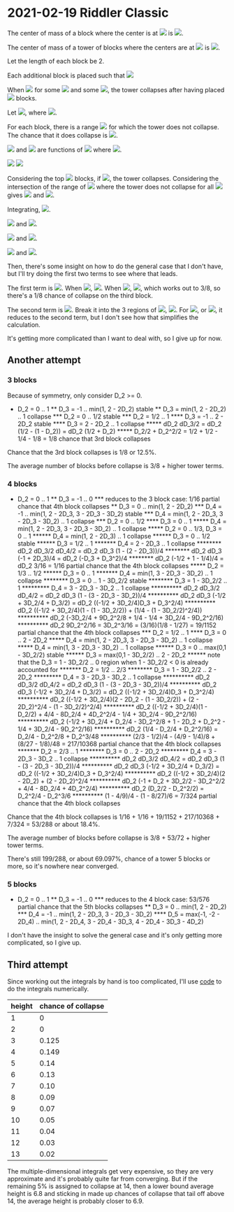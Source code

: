 2021-02-19 Riddler Classic
==========================
The center of mass of a block where the center is at
<img src="https://render.githubusercontent.com/render/math?math=x"> is
<img src="https://render.githubusercontent.com/render/math?math=x">.

The center of mass of a tower of blocks where the centers are at
<img src="https://render.githubusercontent.com/render/math?math=x_i"> is
<img src="https://render.githubusercontent.com/render/math?math=\langle x_i\rangle">.

Let the length of each block be 2.

Each additional block is placed such that
<img src="https://render.githubusercontent.com/render/math?math=x_i - 1 \le x_{i %2b 1} \le x_i %2b 1">

When
<img src="https://render.githubusercontent.com/render/math?math=|x_i - \frac1{n-i}\sum_{j=i %2b 1}^nx_j| > 1">
for some
<img src="https://render.githubusercontent.com/render/math?math=i"> and some
<img src="https://render.githubusercontent.com/render/math?math=n > i">,
the tower collapses after having placed
<img src="https://render.githubusercontent.com/render/math?math=n"> blocks.

Let
<img src="https://render.githubusercontent.com/render/math?math=D_i = x_i - x_{i-1}">,
where
<img src="https://render.githubusercontent.com/render/math?math=-1 \le D_i \le 1">.

For each block, there is a range
<img src="https://render.githubusercontent.com/render/math?math=D_{i,min} \le D_i \le D_{i,max}">
for which the tower does not collapse.  The chance that it does collapse is
<img src="https://render.githubusercontent.com/render/math?math=1 - \frac{D_{i,max} - D_{i,min}}2">.

<img src="https://render.githubusercontent.com/render/math?math=D_{i,max}"> and
<img src="https://render.githubusercontent.com/render/math?math=D_{i,min}"> are
functions of
<img src="https://render.githubusercontent.com/render/math?math=D_j"> where
<img src="https://render.githubusercontent.com/render/math?math=j = 1, 2, .. i - 1">.

<img src="https://render.githubusercontent.com/render/math?math=D_{2,max} = 1">

<img src="https://render.githubusercontent.com/render/math?math=D_{2,min} = -1">

Considering the top
<img src="https://render.githubusercontent.com/render/math?math=n"> blocks,
if
<img src="https://render.githubusercontent.com/render/math?math=|D_{i-n} + \frac{n-1}nD_{i-n %2b 1} + \frac{n-2}nD_{i-n %2b 2} + ... + \frac1nD_i| > 1">,
the tower collapses.  Considering the intersection of the range of
<img src="https://render.githubusercontent.com/render/math?math=D_i"> where the tower does not collapse for all
<img src="https://render.githubusercontent.com/render/math?math=1 < n < i-1">
gives
<img src="https://render.githubusercontent.com/render/math?math=D_{i,min}"> and
<img src="https://render.githubusercontent.com/render/math?math=D_{i,max}">.

Integrating,
<img src="https://render.githubusercontent.com/render/math?math=\langle n\rangle = \int_{-1}1\frac{dD_2}2(3(1-\frac{D_{3,max}-D{3,min}}2) + \int_{D_{3,min}}^{D_{3,max}}\frac{dD_3}2(4(1-\frac{D_{4,max}-D{4,min}}2) + \int_{D_{4,min}}^{D_{4,max}}\frac{dD_4}2(...)))">.

<img src="https://render.githubusercontent.com/render/math?math=D_{3,min} = max(-1,-2-2D_2)"> and
<img src="https://render.githubusercontent.com/render/math?math=D_{3,max} = min(1,2-2D_2)">.

<img src="https://render.githubusercontent.com/render/math?math=D_{4,min} = max(-1,-2-2D_3,-3-3D_2-2D_3)"> and
<img src="https://render.githubusercontent.com/render/math?math=D_{4,max} = min(1,2-2D_3,3-3D_2-2D_3)">.

<img src="https://render.githubusercontent.com/render/math?math=D_{5,min} = max(-1,-2-2D_4,-3-3D_3-2D_4,-4-4D_2-3D_3-2D_4)"> and
<img src="https://render.githubusercontent.com/render/math?math=D_{5,max} = min(1,2-2D_4,3-3D_3-2D_4,4-4D_2-3D_3-2D_4)">.

Then, there's some insight on how to do the general case that I don't have, but I'll try doing the first two terms to see where that leads.

The first term is
<img src="https://render.githubusercontent.com/render/math?math=\int_{-1}1\frac{dD_2}2(3(1-\frac{D_{3,max}-D{3,min}}2))">.
When <img src="https://render.githubusercontent.com/render/math?math=D_2 < -1/2">,
<img src="https://render.githubusercontent.com/render/math?math=D_{3,min} = -2-2D_2">.
When <img src="https://render.githubusercontent.com/render/math?math=D_2 > 1/2">,
<img src="https://render.githubusercontent.com/render/math?math=D_{3,max} = 2-2D_2">, which works out to 3/8, so there's a 1/8 chance of collapse on the third block.

The second term is
<img src="https://render.githubusercontent.com/render/math?math=\int_{-1}1\frac{dD_2}2\int_{D_{3,min}}^{D_{3,max}}\frac{dD_3}2(4(1-\frac{D_{4,max}-D{4,min}}2))">.  Break it into the 3 regions of
<img src="https://render.githubusercontent.com/render/math?math=D_2">,
<img src="https://render.githubusercontent.com/render/math?math=\int_{-1}{-1/2}\frac{dD_2}2\int_{-2-2D_2}^{1}\frac{dD_3}2(4(1-\frac{D_{4,max}-D{4,min}}2)) %2b \int_{-1/2}{1/2}\frac{dD_2}2\int_{-1}^{1}\frac{dD_3}2(4(1-\frac{D_{4,max}-D{4,min}}2)) %2b \int_{1/2}1\frac{dD_2}2\int_{-1}^{2-2D_2}\frac{dD_3}2(4(1-\frac{D_{4,max}-D{4,min}}2))">.
For 
<img src="https://render.githubusercontent.com/render/math?math=D_2 < 0, D_3 > 0, D_4 > 0">, or
<img src="https://render.githubusercontent.com/render/math?math=D_2 > 0, D_3 < 0, D_4 < 0">, it reduces to the second term, but I don't see how that simplifies the calculation.

It's getting more complicated than I want to deal with, so I give up for now.

## Another attempt

### 3 blocks

Because of symmetry, only consider D_2 >= 0.  

* D_2 = 0 .. 1
** D_3 = -1 .. min(1, 2 - 2D_2) stable
** D_3 = min(1, 2 - 2D_2) .. 1 collapse
*** D_2 = 0 .. 1/2 stable
*** D_2 = 1/2 .. 1
**** D_3 = -1 .. 2 - 2D_2 stable
**** D_3 = 2 - 2D_2 .. 1 collapse
***** dD_2 dD_3/2 = dD_2 (1/2 - (1 - D_2)) = dD_2 (1/2 + D_2)
***** D_2/2 + D_2^2/2 = 1/2 + 1/2 - 1/4 - 1/8 = 1/8 chance that 3rd block collapses

Chance that the 3rd block collapses is 1/8 or 12.5%.

The average number of blocks before collapse is 3/8 + higher tower terms.

### 4 blocks

* D_2 = 0 .. 1
** D_3 = -1 .. 0
*** reduces to the 3 block case: 1/16 partial chance that 4th block collapses
** D_3 = 0 .. min(1, 2 - 2D_2)
*** D_4 = -1 .. min(1, 2 - 2D_3, 3 - 2D_3 - 3D_2) stable
*** D_4 = min(1, 2 - 2D_3, 3 - 2D_3 - 3D_2) .. 1 collapse
*** D_2 = 0 .. 1/2
**** D_3 = 0 .. 1
***** D_4 = min(1, 2 - 2D_3, 3 - 2D_3 - 3D_2) .. 1 collapse
***** D_2 = 0 .. 1/3, D_3 = 0 .. 1
****** D_4 = min(1, 2 - 2D_3) .. 1 collapse
****** D_3 = 0 .. 1/2 stable
****** D_3 = 1/2 .. 1
******* D_4 = 2 - 2D_3 .. 1 collapse
******** dD_2 dD_3/2 dD_4/2 = dD_2 dD_3 (1 - (2 - 2D_3))/4
******** dD_2 dD_3 (-1 + 2D_3)/4 = dD_2 (-D_3 + D_3^2)/4
******** dD_2 (-1/2 + 1 - 1/4)/4 = dD_2 3/16 = 1/16 partial chance that the 4th block collapses
***** D_2 = 1/3 .. 1/2
****** D_3 = 0 .. 1
******* D_4 = min(1, 3 - 2D_3 - 3D_2) .. 1 collapse
******** D_3 = 0 .. 1 - 3D_2/2 stable
******** D_3 = 1 - 3D_2/2 .. 1
********* D_4 = 3 - 2D_3 - 3D_2 .. 1 collapse
********** dD_2 dD_3/2 dD_4/2 = dD_2 dD_3 (1 - (3 - 2D_3 - 3D_2))/4
********** dD_2 dD_3 (-1/2 + 3D_2/4 + D_3/2) = dD_2 ((-1/2 + 3D_2/4)D_3 + D_3^2/4)
********** dD_2 ((-1/2 + 3D_2/4)(1 - (1 - 3D_2/2)) + (1/4 - (1 - 3D_2/2)^2/4))
********** dD_2 (-3D_2/4 + 9D_2^2/8 + 1/4 - 1/4 + 3D_2/4 - 9D_2^2/16)
********** dD_2 9D_2^2/16 = 3D_2^3/16 = (3/16)(1/8 - 1/27) = 19/1152 partial chance that the 4th block collapses
*** D_2 = 1/2 .. 1
**** D_3 = 0 .. 2 - 2D_2
***** D_4 = min(1, 2 - 2D_3, 3 - 2D_3 - 3D_2) .. 1 collapse
***** D_4 = min(1, 3 - 2D_3 - 3D_2) .. 1 collapse
****** D_3 = 0 .. max(0,1 - 3D_2/2) stable
****** D_3 = max(0,1 - 3D_2/2) .. 2 - 2D_2
****** note that the D_3 = 1 - 3D_2/2 .. 0 region when 1 - 3D_2/2 < 0 is already accounted for
******* D_2 = 1/2 .. 2/3
******** D_3 = 1 - 3D_2/2 .. 2 - 2D_2
********* D_4 = 3 - 2D_3 - 3D_2 .. 1 collapse
********** dD_2 dD_3/2 dD_4/2 = dD_2 dD_3 (1  - (3 - 2D_3 - 3D_2))/4
********** dD_2 dD_3 (-1/2 + 3D_2/4 + D_3/2) = dD_2 ((-1/2 + 3D_2/4)D_3 + D_3^2/4)
********** dD_2 ((-1/2 + 3D_2/4)(2 - 2D_2 - (1 - 3D_2/2)) + (2 - 2D_2)^2/4 - (1 - 3D_2/2)^2/4)
********** dD_2 ((-1/2 + 3D_2/4)(1 - D_2/2) + 4/4 - 8D_2/4 + 4D_2^2/4 - 1/4 + 3D_2/4 - 9D_2^2/16)
********** dD_2 (-1/2 + 3D_2/4 + D_2/4 - 3D_2^2/8 + 1 - 2D_2 + D_2^2 - 1/4 + 3D_2/4 - 9D_2^2/16)
********** dD_2 (1/4 - D_2/4 + D_2^2/16) = D_2/4 - D_2^2/8 + D_2^3/48
********** (2/3 - 1/2)/4 - (4/9 - 1/4)/8 + (8/27 - 1/8)/48 = 217/10368 partial chance that the 4th block collapses
******* D_2 = 2/3 .. 1
******** D_3 = 0 .. 2 - 2D_2
********* D_4 = 3 - 2D_3 - 3D_2 .. 1 collapse
********** dD_2 dD_3/2 dD_4/2 = dD_2 dD_3 (1  - (3 - 2D_3 - 3D_2))/4
********** dD_2 dD_3 (-1/2 + 3D_2/4 + D_3/2) = dD_2 ((-1/2 + 3D_2/4)D_3 + D_3^2/4)
********** dD_2 ((-1/2 + 3D_2/4)(2 - 2D_2) + (2 - 2D_2)^2/4
********** dD_2 (-1 + D_2 + 3D_2/2 - 3D_2^2/2 + 4/4 - 8D_2/4 + 4D_2^2/4)
********** dD_2 (D_2/2 - D_2^2/2) = D_2^2/4 - D_2^3/6
********** (1 - 4/9)/4 - (1 - 8/27)/6 = 7/324 partial chance that the 4th block collapses

Chance that the 4th block collapses is 1/16 + 1/16 + 19/1152 + 217/10368 + 7/324 = 53/288 or about 18.4%.

The average number of blocks before collapse is 3/8 + 53/72 + higher tower terms.

There's still 199/288, or about 69.097%, chance of a tower 5 blocks or more, so it's nowhere near converged.

### 5 blocks

* D_2 = 0 .. 1
** D_3 = -1 .. 0
*** reduces to the 4 block case: 53/576 partial chance that the 5th blocks collapses
** D_3 = 0 .. min(1, 2 - 2D_2)
*** D_4 = -1 .. min(1, 2 - 2D_3, 3 - 2D_3 - 3D_2)
**** D_5 = max(-1, -2 - 2D_4) .. min(1, 2 - 2D_4, 3 - 2D_4 - 3D_3, 4 - 2D_4 - 3D_3 - 4D_2)

I don't have the insight to solve the general case and it's only getting more complicated, so I give up.

## Third attempt

Since working out the integrals by hand is too complicated, I'll
use [code](20210219c.hs) to do the integrals numerically.

|height|chance of collapse|
|------|------------------|
|1     |0                 |
|2     |0                 |
|3     |0.125             |
|4     |0.149             |
|5     |0.14              |
|6     |0.13              |
|7     |0.10              |
|8     |0.09              |
|9     |0.07              |
|10    |0.05              |
|11    |0.04              |
|12    |0.03              |
|13    |0.02              |

The multiple-dimensional integrals get very expensive, so they are very
approximate and it's probably quite far from converging.  But if the remaining
5% is assigned to collapse at 14, then a lower bound average height is 6.8
and sticking in made up chances of collapse that tail off above 14, the
average height is probably closer to 6.9.
